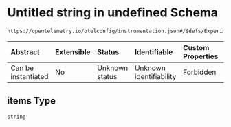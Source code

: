 # Untitled string in undefined Schema

```txt
https://opentelemetry.io/otelconfig/instrumentation.json#/$defs/ExperimentalHttpInstrumentation/properties/server/properties/response_captured_headers/items
```



| Abstract            | Extensible | Status         | Identifiable            | Custom Properties | Additional Properties | Access Restrictions | Defined In                                                                      |
| :------------------ | :--------- | :------------- | :---------------------- | :---------------- | :-------------------- | :------------------ | :------------------------------------------------------------------------------ |
| Can be instantiated | No         | Unknown status | Unknown identifiability | Forbidden         | Allowed               | none                | [instrumentation.json\*](../schema/instrumentation.json "open original schema") |

## items Type

`string`
